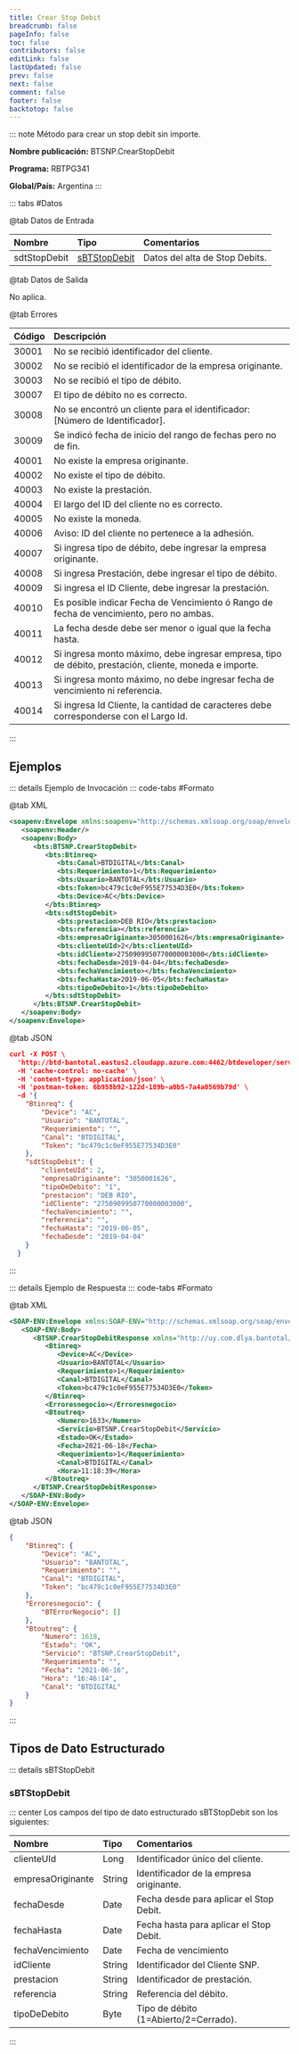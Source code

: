 ```yaml
---
title: Crear Stop Debit
breadcrumb: false
pageInfo: false
toc: false
contributors: false
editLink: false
lastUpdated: false
prev: false
next: false
comment: false
footer: false
backtotop: false
---
```


<!-- ABRE DATOS DEL MÉTODO -->
::: note Método para crear un stop debit sin importe.

**Nombre publicación:** BTSNP.CrearStopDebit

**Programa:** RBTPG341

**Global/País:** Argentina
:::
<!-- CIERRA DATOS DEL MÉTODO -->

<!-- ABRE TABLA DE DATOS -->
::: tabs #Datos 

@tab Datos de Entrada

Nombre | Tipo | Comentarios
:--------- | :--------- | :---------
sdtStopDebit | [sBTStopDebit](#sbtstopdebit) | Datos del alta de Stop Debits.

@tab Datos de Salida

No aplica.

@tab Errores

Código | Descripción
:--------- | :-----------
30001 | No se recibió identificador del cliente.
30002 | No se recibió el identificador de la empresa originante.
30003 | No se recibió el tipo de débito.
30007 | El tipo de débito no es correcto.
30008 | No se encontró un cliente para el identificador: [Número de Identificador].
30009 | Se indicó fecha de inicio del rango de fechas pero no de fin.
40001 | No existe la empresa originante.
40002 | No existe el tipo de débito.
40003 | No existe la prestación.
40004 | El largo del ID del cliente no es correcto.
40005 | No existe la moneda.
40006 | Aviso: ID del cliente no pertenece a la adhesión.
40007 | Si ingresa tipo de débito, debe ingresar la empresa originante.
40008 | Si ingresa Prestación, debe ingresar el tipo de débito.
40009 | Si ingresa el ID Cliente, debe ingresar la prestación.
40010 | Es posible indicar Fecha de Vencimiento ó Rango de fecha de vencimiento, pero no ambas.
40011 | La fecha desde debe ser menor o igual que la fecha hasta.
40012 | Si ingresa monto máximo, debe ingresar empresa, tipo de débito, prestación, cliente, moneda e importe.
40013 | Si ingresa monto máximo, no debe ingresar fecha de vencimiento ni referencia.
40014 | Si ingresa Id Cliente, la cantidad de caracteres debe corresponderse con el Largo Id.
::: 
<!-- CIERRA TABLA DE DATOS -->

## **Ejemplos**

<!-- ABRE EJEMPLO DE INVOCACIÓN -->
::: details Ejemplo de Invocación 
::: code-tabs #Formato

@tab XML
```xml
<soapenv:Envelope xmlns:soapenv="http://schemas.xmlsoap.org/soap/envelope/" xmlns:bts="http://uy.com.dlya.bantotal/BTSOA/">
   <soapenv:Header/>
   <soapenv:Body>
      <bts:BTSNP.CrearStopDebit>
         <bts:Btinreq>
            <bts:Canal>BTDIGITAL</bts:Canal>
            <bts:Requerimiento>1</bts:Requerimiento>
            <bts:Usuario>BANTOTAL</bts:Usuario>
            <bts:Token>bc479c1c0eF955E77534D3E0</bts:Token>
            <bts:Device>AC</bts:Device>
         </bts:Btinreq>
         <bts:sdtStopDebit>
            <bts:prestacion>DEB RIO</bts:prestacion>
            <bts:referencia></bts:referencia>
            <bts:empresaOriginante>3050001626</bts:empresaOriginante>
            <bts:clienteUId>2</bts:clienteUId>
            <bts:idCliente>2750909950770000003000</bts:idCliente>
            <bts:fechaDesde>2019-04-04</bts:fechaDesde>
            <bts:fechaVencimiento></bts:fechaVencimiento>
            <bts:fechaHasta>2019-06-05</bts:fechaHasta>
            <bts:tipoDeDebito>1</bts:tipoDeDebito>
         </bts:sdtStopDebit>
      </bts:BTSNP.CrearStopDebit>
   </soapenv:Body>
</soapenv:Envelope>
```

@tab JSON
```json
curl -X POST \
  'http://btd-bantotal.eastus2.cloudapp.azure.com:4462/btdeveloper/servlet/com.dlya.bantotal.odwsbt_BTSNP_v1?CrearStopDebit' \
  -H 'cache-control: no-cache' \
  -H 'content-type: application/json' \
  -H 'postman-token: 6b958b92-122d-189b-a0b5-7a4a0569b79d' \
  -d '{
	"Btinreq": {
        "Device": "AC",
        "Usuario": "BANTOTAL",
        "Requerimiento": "",
        "Canal": "BTDIGITAL",
        "Token": "bc479c1c0eF955E77534D3E0"
    },
    "sdtStopDebit": {
        "clienteUId": 2,
        "empresaOriginante": "3050001626",
        "tipoDeDebito": "1",
        "prestacion": "DEB RIO",
        "idCliente": "2750909950770000003000",
        "fechaVencimiento": "",
        "referencia": "",
        "fechaHasta": "2019-06-05",
        "fechaDesde": "2019-04-04"
    }
  }
```
:::
<!-- CIERRA EJEMPLO DE INVOCACIÓN -->

<!-- ABRE EJEMPLO DE RESPUESTA -->
::: details Ejemplo de Respuesta 
::: code-tabs #Formato

@tab XML
```xml
<SOAP-ENV:Envelope xmlns:SOAP-ENV="http://schemas.xmlsoap.org/soap/envelope/" xmlns:xsd="http://www.w3.org/2001/XMLSchema" xmlns:SOAP-ENC="http://schemas.xmlsoap.org/soap/encoding/" xmlns:xsi="http://www.w3.org/2001/XMLSchema-instance">
   <SOAP-ENV:Body>
      <BTSNP.CrearStopDebitResponse xmlns="http://uy.com.dlya.bantotal/BTSOA/">
         <Btinreq>
            <Device>AC</Device>
            <Usuario>BANTOTAL</Usuario>
            <Requerimiento>1</Requerimiento>
            <Canal>BTDIGITAL</Canal>
            <Token>bc479c1c0eF955E77534D3E0</Token>
         </Btinreq>
         <Erroresnegocio></Erroresnegocio>
         <Btoutreq>
            <Numero>1633</Numero>
            <Servicio>BTSNP.CrearStopDebit</Servicio>
            <Estado>OK</Estado>
            <Fecha>2021-06-18</Fecha>
            <Requerimiento>1</Requerimiento>
            <Canal>BTDIGITAL</Canal>
            <Hora>11:18:39</Hora>
         </Btoutreq>
      </BTSNP.CrearStopDebitResponse>
   </SOAP-ENV:Body>
</SOAP-ENV:Envelope>
```

@tab JSON
```json
{
    "Btinreq": {
        "Device": "AC",
        "Usuario": "BANTOTAL",
        "Requerimiento": "",
        "Canal": "BTDIGITAL",
        "Token": "bc479c1c0eF955E77534D3E0"
    },
    "Erroresnegocio": {
        "BTErrorNegocio": []
    },
    "Btoutreq": {
        "Numero": 1618,
        "Estado": "OK",
        "Servicio": "BTSNP.CrearStopDebit",
        "Requerimiento": "",
        "Fecha": "2021-06-16",
        "Hora": "16:46:14",
        "Canal": "BTDIGITAL"
    }
}
```
::: 
<!-- CIERRA EJEMPLO DE RESPUESTA -->

## **Tipos de Dato Estructurado**

<!-- ABRE SDT -->
::: details sBTStopDebit  

### sBTStopDebit

::: center 
Los campos del tipo de dato estructurado sBTStopDebit son los siguientes: 

Nombre | Tipo | Comentarios 
:--------- | :----------- | :----------- 
clienteUId | Long | Identificador único del cliente.
empresaOriginante | String | Identificador de la empresa originante.
fechaDesde | Date | Fecha desde para aplicar el Stop Debit.
fechaHasta | Date | Fecha hasta para aplicar el Stop Debit.
fechaVencimiento | Date | Fecha de vencimiento
idCliente | String | Identificador del Cliente SNP.
prestacion | String | Identificador de prestación.
referencia | String | Referencia del débito.
tipoDeDebito | Byte | Tipo de débito (1=Abierto/2=Cerrado).
:::
<!-- CIERRA SDT -->